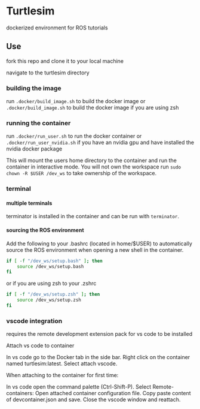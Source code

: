 # Turtlesim

dockerized environment for ROS tutorials

## Use

fork this repo and clone it to your local machine

navigate to the turtlesim directory

### building the image

run `.docker/build_image.sh` to build the docker image or `.docker/build_image.sh` to build the docker image if you are using zsh

### running the container

run `.docker/run_user.sh` to run the docker container or  `.docker/run_user_nvidia.sh` if you have an nvidia gpu and have installed the nvidia docker package

This will mount the users home directory to the container and run the container in interactive mode. You will not own the workspace run `sudo chown -R $USER /dev_ws` to take ownership of the workspace.

### terminal

#### multiple terminals

terminator is installed in the container and can be run with `terminator`.

#### sourcing the ROS environment

Add the following to your .bashrc (located in home/$USER) to automatically source the ROS environment when opening a new shell in the container.

```bash
if [ -f "/dev_ws/setup.bash" ]; then
    source /dev_ws/setup.bash
fi
```

or if you are using zsh to your .zshrc

```zsh
if [ -f "/dev_ws/setup.zsh" ]; then
    source /dev_ws/setup.zsh
fi
```

### vscode integration

requires the remote development extension pack for vs code to be installed

Attach vs code to container

In vs code go to the Docker tab in the side bar. Right click on the container named turtlesim:latest. Select attach vscode.

When attaching to the container for first time:

In vs code open the command palette (Ctrl-Shift-P).
Select Remote-containers: Open attached container configuration file.
Copy paste content of devcontainer.json and save.
Close the vscode window and reattach.
